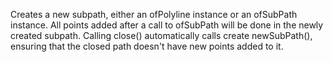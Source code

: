 Creates a new subpath, either an ofPolyline instance or an ofSubPath instance. All points added after a call to ofSubPath will be done in the newly created subpath. Calling close() automatically calls create newSubPath(), ensuring that the closed path doesn't have new points added to it.

